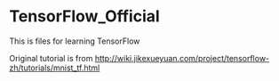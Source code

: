 # TensorFlow_Official
This is files for learning TensorFlow

Original tutorial is from http://wiki.jikexueyuan.com/project/tensorflow-zh/tutorials/mnist_tf.html

